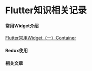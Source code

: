 # Flutter知识相关记录

#### 常用Widget介绍
[Flutter常用Widget（一）Container](https://github.com/CCGCHEN/Flutter_Record/blob/master/document/Flutter%E5%B8%B8%E7%94%A8Widget%EF%BC%88%E4%B8%80%EF%BC%89Container.md)

#### Redux使用

#### 相关文章


